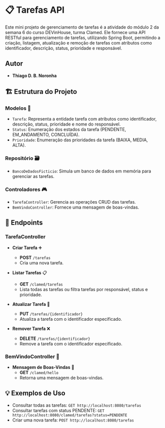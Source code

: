 # 📋 Tarefas API

Este mini projeto de gerenciamento de tarefas é a atividade do módulo 2 da semana 6 do curso DEVinHouse, turma Clamed. Ele fornece uma API RESTful para gerenciamento de tarefas, utilizando Spring Boot, permitindo a criação, listagem, atualização e remoção de tarefas com atributos como identificador, descrição, status, prioridade e responsável.

## Autor
- **Thiago D. B. Noronha**

## 🏗 Estrutura do Projeto

### Modelos 📐
- `Tarefa`: Representa a entidade tarefa com atributos como identificador, descrição, status, prioridade e nome do responsável.
- `Status`: Enumeração dos estados da tarefa (PENDENTE, EM_ANDAMENTO, CONCLUÍDA).
- `Prioridade`: Enumeração das prioridades da tarefa (BAIXA, MEDIA, ALTA).

### Repositório 🗃
- `BancoDeDadosFicticio`: Simula um banco de dados em memória para gerenciar as tarefas.

### Controladores 🎮
- `TarefaController`: Gerencia as operações CRUD das tarefas.
- `BemVindoController`: Fornece uma mensagem de boas-vindas.

## 🔌 Endpoints

### TarefaController
- **Criar Tarefa** ➕
  - **POST** `/tarefas`
  - Cria uma nova tarefa.

- **Listar Tarefas** 📋
  - **GET** `/clamed/tarefas`
  - Lista todas as tarefas ou filtra tarefas por responsável, status e prioridade.

- **Atualizar Tarefa** 🔄
  - **PUT** `/tarefas/{identificador}`
  - Atualiza a tarefa com o identificador especificado.

- **Remover Tarefa** ❌
  - **DELETE** `/tarefas/{identificador}`
  - Remove a tarefa com o identificador especificado.

### BemVindoController 🤗
- **Mensagem de Boas-Vindas** 👋
  - **GET** `/clamed/hello`
  - Retorna uma mensagem de boas-vindas.

## 💡 Exemplos de Uso

- Consultar todas as tarefas: `GET http://localhost:8080/tarefas`
- Consultar tarefas com status PENDENTE: `GET http://localhost:8080/clamed/tarefas?status=PENDENTE`
- Criar uma nova tarefa: `POST http://localhost:8080/tarefas`
